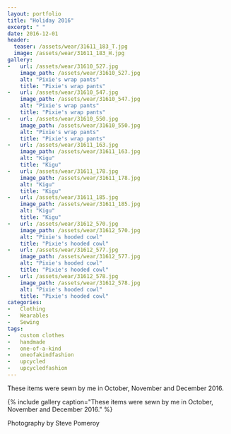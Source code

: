 ```yaml
---
layout: portfolio
title: "Holiday 2016"
excerpt: " "
date: 2016-12-01
header:
  teaser: /assets/wear/31611_183_T.jpg
  image: /assets/wear/31611_183_H.jpg
gallery:
-   url: /assets/wear/31610_527.jpg
    image_path: /assets/wear/31610_527.jpg
    alt: "Pixie's wrap pants"
    title: "Pixie's wrap pants"
-   url: /assets/wear/31610_547.jpg
    image_path: /assets/wear/31610_547.jpg
    alt: "Pixie's wrap pants"
    title: "Pixie's wrap pants"
-   url: /assets/wear/31610_550.jpg
    image_path: /assets/wear/31610_550.jpg
    alt: "Pixie's wrap pants"
    title: "Pixie's wrap pants"
-   url: /assets/wear/31611_163.jpg
    image_path: /assets/wear/31611_163.jpg
    alt: "Kigu"
    title: "Kigu"
-   url: /assets/wear/31611_178.jpg
    image_path: /assets/wear/31611_178.jpg
    alt: "Kigu"
    title: "Kigu"
-   url: /assets/wear/31611_185.jpg
    image_path: /assets/wear/31611_185.jpg
    alt: "Kigu"
    title: "Kigu"
-   url: /assets/wear/31612_570.jpg
    image_path: /assets/wear/31612_570.jpg
    alt: "Pixie's hooded cowl"
    title: "Pixie's hooded cowl"
-   url: /assets/wear/31612_577.jpg
    image_path: /assets/wear/31612_577.jpg
    alt: "Pixie's hooded cowl"
    title: "Pixie's hooded cowl"
-   url: /assets/wear/31612_578.jpg
    image_path: /assets/wear/31612_578.jpg
    alt: "Pixie's hooded cowl"
    title: "Pixie's hooded cowl"
categories:
-   Clothing
-   Wearables
-   Sewing
tags:
-   custom clothes
-   handmade
-   one-of-a-kind
-   oneofakindfashion
-   upcycled
-   upcycledfashion
---
```


These items were sewn by me in October, November and December 2016.

{% include gallery caption="These items were sewn by me in October, November and December 2016." %}

Photography by Steve Pomeroy <a class="social" href="https://twitter.com/xxv" target="_blank" rel="noopener noreferrer"><i class="fa fa-fw fa-twitter"></i></a>
